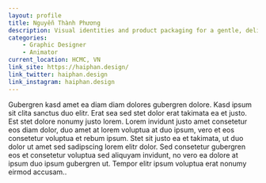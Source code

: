 ```yaml
---
layout: profile
title: Nguyễn Thành Phương
description: Visual identities and product packaging for a gentle, delicate and refined event planning and design firms.
categories:
    - Graphic Designer
    - Animator
current_location: HCMC, VN
link_site: https://haiphan.design/
link_twitter: haiphan.design
link_instagram: haiphan.design
---
```


Gubergren kasd amet ea diam diam dolores gubergren dolore. Kasd ipsum sit clita sanctus duo elitr. Erat sea sed stet dolor erat takimata ea et justo. Est stet dolore nonumy justo lorem. Lorem invidunt justo amet consetetur eos diam dolor, duo amet at lorem voluptua at duo ipsum, vero et eos consetetur voluptua et rebum ipsum. Stet sit justo ea et takimata, ut duo dolor ut amet sed sadipscing lorem elitr dolor. Sed consetetur gubergren eos et consetetur voluptua sed aliquyam invidunt, no vero ea dolore at ipsum duo ipsum gubergren ut. Tempor elitr ipsum voluptua erat nonumy eirmod accusam..
